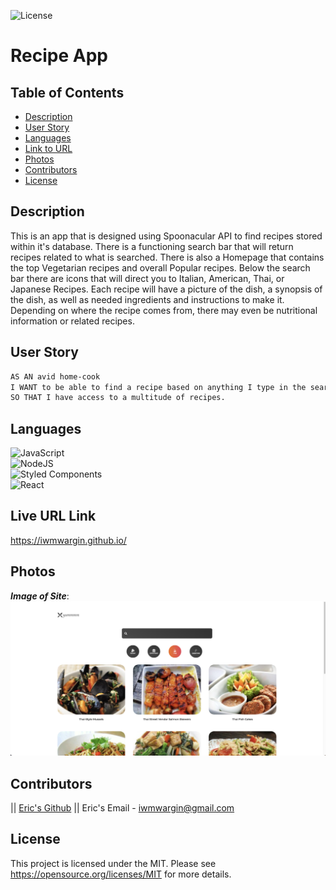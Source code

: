  ![License](https://img.shields.io/badge/License-MIT-yellow.svg)
  # Recipe App
  ## Table of Contents
  * [Description](#description)
  * [User Story](#user-story)
  * [Languages](#languages)
  * [Link to URL](#live-url-link)
  * [Photos](#photos)
  * [Contributors](#contributors)
  * [License](#license)
  

  ## Description
  This is an app that is designed using Spoonacular API to find recipes stored within it's database.  There is a functioning search bar that will return recipes related to what is searched.  There is also a Homepage that contains the top Vegetarian recipes and overall Popular recipes.  Below the search bar there are icons that will direct you to Italian, American, Thai, or Japanese Recipes.  Each recipe will have a picture of the dish, a synopsis of the dish, as well as needed ingredients and instructions to make it.  Depending on where the recipe comes from, there may even be nutritional information or related recipes.
  
  ## User Story
  ``` md
  AS AN avid home-cook
  I WANT to be able to find a recipe based on anything I type in the search bar
  SO THAT I have access to a multitude of recipes.
  ```
  
  
  ## Languages
   ![JavaScript](https://img.shields.io/badge/javascript-%23323330.svg?style=for-the-badge&logo=javascript&logoColor=%23F7DF1E)
   <br>
    ![NodeJS](https://img.shields.io/badge/node.js-6DA55F?style=for-the-badge&logo=node.js&logoColor=white)
   <br>
    ![Styled Components](https://img.shields.io/badge/styled--components-DB7093?style=for-the-badge&logo=styled-components&logoColor=white)
   <br>
    ![React](https://img.shields.io/badge/react-%2320232a.svg?style=for-the-badge&logo=react&logoColor=%2361DAFB)
   <br>

  ## Live URL Link
  https://iwmwargin.github.io/
   
  ## Photos
  **_Image of Site_**:
  <br>
  <img src="https://github.com/iwmwargin/recipe-app/blob/main/Recipe-App.png">
  <br>
 
  
  ## Contributors
  ||
  [Eric's Github](https://github.com/iwmwargin) || Eric's Email - iwmwargin@gmail.com


  ## License
  This project is licensed under the MIT. Please see https://opensource.org/licenses/MIT for more details.  